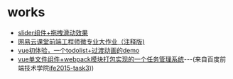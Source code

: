 # works

<ul>
<li><a href="https://reson-a.github.io/works/Slider/slider.html">slider组件+拖拽滑动效果</a></li>
<li><a href="https://reson-a.github.io/works/NetEaseFinalTask/index.html">网易云课堂前端工程师微专业大作业（注释版)</a></li>
<li><a href="https://reson-a.github.io/works/vue-project/project/todolist/index.html">vue初体验，一个todolist+过渡动画的demo</a></li>
<li><a href="https://reson-a.github.io/works/BaiduWebTask/task3/index.html">vue单文件组件+webpack模块打包实现的一个任务管理系统</a>---(来自百度前端技术学院<a href="https://github.com/baidu-ife/ife/tree/master/2015_spring/task/task0003">ife2015-task3</a>))</li>
</ul>
 



 


  








